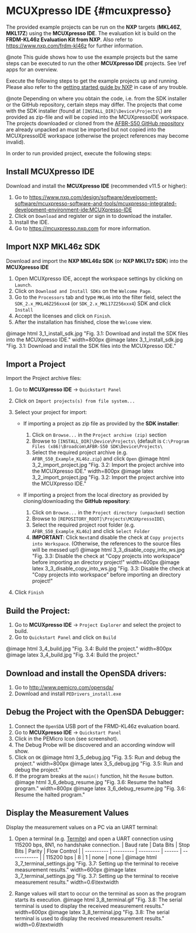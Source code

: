 # MCUXpresso IDE {#mcuxpresso}

The provided example projects can be run on the **NXP** targets (**MKL46Z**,
**MKL17Z**) using the **MCUXpresso IDE**. The evaluation kit is build on the
**FRDM-KL46z Evaluation Kit from NXP**.
Also refer to https://www.nxp.com/frdm-kl46z for further information.

@note This guide shows how to use the example projects but the same steps can be
executed to run the other **MCUXpresso IDE** projects. See \ref apps for an overview.

Execute the following steps to get the example projects up and running. Please
also refer to the
[getting started guide by NXP](https://www.nxp.com/docs/en/user-guide/MCUXSDKGSUG.pdf)
in case of any trouble.


@note Depending on where you obtain the code, i.e. from the SDK installer or the
GitHub repository, certain steps may differ. The projects that come with the SDK
installer (found at `[INSTALL_DIR]\Device\Projects\`) are provided as zip-file
and will be copied into the MCUXpressoIDE workspace. The projects downloaded or
cloned from the
[AFBR-S50 GitHub repository](https://github.com/Broadcom/AFBR-S50-API) are
already unpacked an must be imported but not copied into the MCUXpressoIDE
workspace (otherwise the project references may become invalid).

In order to run provided project, execute the following steps:

## Install MCUXpresso IDE

Download and install the **MCUXpresso IDE** (recommended v11.5 or higher):

1. Go to https://www.nxp.com/design/software/development-software/mcuxpresso-software-and-tools/mcuxpresso-integrated-development-environment-ide:MCUXpresso-IDE
2. Click on `Download` and register or sign in to download the installer.
3. Install the IDE.
4. Go to https://mcuxpresso.nxp.com for more information.

## Import NXP MKL46z SDK

Download and import the **NXP MKL46z SDK** (or **NXP MKL17z SDK**) into the **MCUXpresso IDE**

1. Open MCUXpresso IDE, accept the workspace settings by clicking on `Launch`.
2. Click on `Download and Install SDKs` on the `Welcome Page`.
3. Go to the `Processors` tab and type `MKL46` into the filter field, select
    the `SDK_2.x_MKL46Z256xxx4` (or `SDK_2.x_MKL17Z256xxx4`) SDK and click `Install` 
4. Accept the licenses and click on `Finish`.
5. After the installation has finished, close the `Welcome` view.

@image html 3_1_install_sdk.jpg "Fig. 3.1: Download and install the SDK files into the MCUXpresso IDE." width=800px
@image latex 3_1_install_sdk.jpg "Fig. 3.1: Download and install the SDK files into the MCUXpresso IDE."

## Import a Project

Import the Project archive files:

1. Go to **MCUXpresso IDE** -> `Quickstart Panel`
2. Click on `Import projects(s) from file system...`
3. Select your project for import:

    - If importing a project as zip file as provided by the **SDK installer**:

        1. Click on `Browse...` in the `Project archive (zip)` section
        2. Browse to `[INSTALL_DIR]\Device\Projects\` (default is
            `C:\Program Files (x86)\Broadcom\AFBR-S50 SDK\Device\Projects\`
        3. Select the required project archive (e.g.
            `AFBR_S50_Example_KL46z.zip`) and click `Open`
            @image html 3_2_import_project.jpg "Fig. 3.2: Import the project archive into the MCUXpresso IDE." width=800px
            @image latex 3_2_import_project.jpg "Fig. 3.2: Import the project archive into the MCUXpresso IDE."

    - If importing a project from the local directory as provided by
        cloning/downloading the **GitHub repository**:

        1. Click on `Browse...` in the `Project directory (unpacked)` section
        2. Browse to `[REPOSITORY_ROOT]\Projects\MCUXpressoIDE\`
        3. Select the required project root folder (e.g.
            `AFBR_S50_Example_KL46z`) and click `Select Folder`
        4. **IMPORTANT**: Click `Next`and disable the check at
            `Copy projects into Workspace`. (Otherwise, the references to the
            source files will be messed up!)
            @image html 3_3_disable_copy_into_ws.jpg "Fig. 3.3: Disable the check at \"Copy projects into workspace\" before importing an directory project!" width=400px
            @image latex 3_3_disable_copy_into_ws.jpg "Fig. 3.3: Disable the check at \"Copy projects into workspace\" before importing an directory project!"

4. Click `Finish`

## Build the Project:

1. Go to **MCUXpresso IDE** -> `Project Explorer` and select the project to build.
2. Go to `Quickstart Panel` and click on `Build`

@image html 3_4_build.jpg "Fig. 3.4: Build the project." width=800px
@image latex 3_4_build.jpg "Fig. 3.4: Build the project."

## Download and install the OpenSDA drivers:

1. Go to http://www.pemicro.com/opensda/
2. Download and install `PEDrivers_install.exe`

## Debug the Project with the OpenSDA Debugger:

1. Connect the `OpenSDA` USB port of the FRMD-KL46z evaluation board.
2. Go to **MCUXpresso IDE** -> `Quickstart Panel`
3. Click in the PEMicro Icon (see screenshot).
4. The Debug Probe will be discovered and an according window will show.
5. Click on `OK`
    @image html 3_5_debug.jpg "Fig. 3.5: Run and debug the project." width=800px
    @image latex 3_5_debug.jpg "Fig. 3.5: Run and debug the project."
6. If the program breaks at the `main()` function, hit the `Resume` button.
    @image html 3_6_debug_resume.jpg "Fig. 3.6: Resume the halted program." width=800px
    @image latex 3_6_debug_resume.jpg "Fig. 3.6: Resume the halted program."

## Display the Measurement Values

Display the measurement values on a PC via an UART terminal:

1. Open a terminal (e.g.
   [Termite](https://www.compuphase.com/software_termite.htm)) and open a
   UART connection using 115200 bps, 8N1, no handshake connection.
   | Baud rate  | Data Bits | Stop Bits | Parity | Flow Control |
   | ---------- | --------- | --------- | ------ | ------------ |
   | 115200 bps | 8         | 1         | none   | none         |
   @image html 3_7_terminal_settings.jpg "Fig. 3.7: Setting up the terminal to receive measurement results." width=600px
   @image latex 3_7_terminal_settings.jpg "Fig. 3.7: Setting up the terminal to receive measurement results." width=0.6\textwidth

2. Range values will start to occur on the terminal as soon as the program
   starts its execution.
   @image html 3_8_terminal.gif "Fig. 3.8: The serial terminal is used to display the received measurement results." width=600px
   @image latex 3_8_terminal.jpg "Fig. 3.8: The serial terminal is used to display the received measurement results." width=0.6\textwidth
